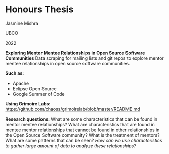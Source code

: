 # Honours Thesis
Jasmine Mishra

UBCO

2022

**Exploring Mentor Mentee Relationships in Open Source Software Communities**
Data scraping for mailing lists and git repos to explore mentor mentee relationships in open source software communities.

**Such as:**
- Apache
- Eclipse Open Source
- Google Summer of Code

**Using Grimoire Labs:**
https://github.com/chaoss/grimoirelab/blob/master/README.md


**Research questions:**
What are some characteristics that can be found in mentor mentee relationships?
What are characteristics that are found in mentee mentor relationships that cannot be found in other relationships in the Open Source Software community?
What is the treatment of mentors?
What are some patterns that can be seen?
*How can we use characteristics to gather large amount of data to analyze these relationships?*
